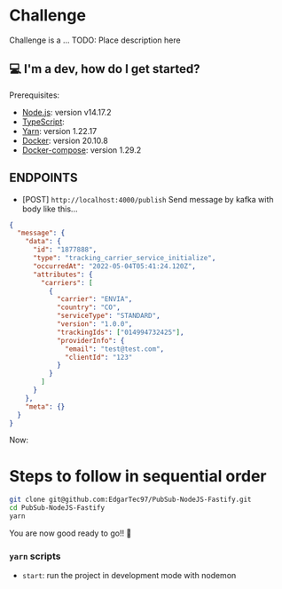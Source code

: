# Challenge

Challenge is a ... TODO: Place description here

## 💻 I'm a dev, how do I get started?

Prerequisites:

- [Node.js](https://nodejs.org/es/download): version v14.17.2
- [TypeScript](https://www.typescriptlang.org):
- [Yarn](https://www.yarn.com/): version 1.22.17
- [Docker](https://docs.docker.com/get-docker/): version 20.10.8
- [Docker-compose](https://docs.docker.com/compose/install/): version 1.29.2

## ENDPOINTS

- [POST] `http://localhost:4000/publish` Send message by kafka with body like this...

```json
{
  "message": {
    "data": {
      "id": "1877888",
      "type": "tracking_carrier_service_initialize",
      "occurredAt": "2022-05-04T05:41:24.120Z",
      "attributes": {
        "carriers": [
          {
            "carrier": "ENVIA",
            "country": "CO",
            "serviceType": "STANDARD",
            "version": "1.0.0",
            "trackingIds": ["014994732425"],
            "providerInfo": {
              "email": "test@test.com",
              "clientId": "123"
            }
          }
        ]
      }
    },
    "meta": {}
  }
}
```

Now:

# Steps to follow in sequential order

```bash
git clone git@github.com:EdgarTec97/PubSub-NodeJS-Fastify.git
cd PubSub-NodeJS-Fastify
yarn
```

You are now good ready to go!! 👯

### `yarn` scripts

- `start`: run the project in development mode with nodemon
